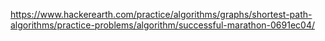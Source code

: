 https://www.hackerearth.com/practice/algorithms/graphs/shortest-path-algorithms/practice-problems/algorithm/successful-marathon-0691ec04/

